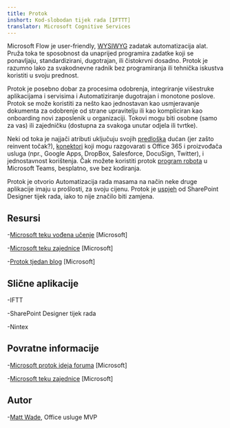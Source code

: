 ```yaml
---
title: Protok
inshort: Kod-slobodan tijek rada [IFTTT]
translator: Microsoft Cognitive Services
---
```



Microsoft Flow je user-friendly, [WYSIWYG](https://en.wikipedia.org/wiki/WYSIWYG) zadatak automatizacija alat. Pruža toka te sposobnost da unaprijed programira zadatke koji se ponavljaju, standardizirani, dugotrajan, ili čistokrvni dosadno. Protok je razumno lako za svakodnevne radnik bez programiranja ili tehnička iskustva koristiti u svoju prednost.

Protok je posebno dobar za procesima odobrenja, integriranje višestruke aplikacijama i servisima i Automatiziranje dugotrajan i monotone poslove. Protok se može koristiti za nešto kao jednostavan kao usmjeravanje dokumenta za odobrenje od strane upravitelju ili kao kompliciran kao onboarding novi zaposlenik u organizaciji. Tokovi mogu biti osobne (samo za vas) ili zajedničku (dostupna za svakoga unutar odjela ili tvrtke).

Neki od toka je najjači atributi uključuju svojih [predloška](https://flow.microsoft.com/en-us/templates/) dućan (jer zašto reinvent točak?), [konektori](https://flow.microsoft.com/en-us/connectors/) koji mogu razgovarati s Office 365 i proizvođača usluga (npr., Google Apps, DropBox, Salesforce, DocuSign, Twitter), i jednostavnost korištenja. Čak možete koristiti protok [program robota](https://blog.getbizzy.io/introducing-bizzy-templates-b191b38d2370) u Microsoft Teams, besplatno, sve bez kodiranja.

Protok je otvorio Automatizacija rada masama na način neke druge aplikacije imaju u prošlosti, za svoju cijenu. Protok je [uspjeh](https://docs.microsoft.com/en-us/flow/frequently-asked-questions) od SharePoint Designer tijek rada, iako to nije značilo biti zamjena.

Resursi
---------

-[Microsoft teku vođena učenje](https://docs.microsoft.com/en-us/flow/guided-learning/)
    \[Microsoft\]

-[Microsoft teku zajednice](https://powerusers.microsoft.com/t5/Microsoft-Flow-Community/ct-p/FlowCommunity)
    \[Microsoft\]

-[Protok tjedan blog](https://flow.microsoft.com/en-us/blog/category/flow-of-the-week/)
    \[Microsoft\]

Slične aplikacije
--------------------

-IFTT

-SharePoint Designer tijek rada

-Nintex

Povratne informacije
--------------------

-[Microsoft protok ideja foruma](https://powerusers.microsoft.com/t5/Flow-Ideas/idb-p/FlowIdeas)
    \[Microsoft\]

-[Microsoft teku zajednice](https://powerusers.microsoft.com/t5/Microsoft-Flow-Community/ct-p/FlowCommunity)
    \[Microsoft\]

Autor
---------

-[Matt Wade](https://www.linkedin.com/in/thatmattwade/), Office usluge MVP


